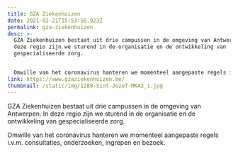 ```yaml
---
title: GZA Ziekenhuizen
date: 2021-02-21T15:53:56.923Z
permalink: gza-ziekenhuizen
desc: >-
  GZA Ziekenhuizen bestaat uit drie campussen in de omgeving van Antwerpen. In
  deze regio zijn we sturend in de organisatie en de ontwikkeling van
  gespecialiseerde zorg.


  Omwille van het coronavirus hanteren we momenteel aangepaste regels i.v.m. consultaties, onderzoeken, ingrepen en bezoek. 
link: https://www.gzaziekenhuizen.be/
thumbnail: /static/img/1288-Sint-Jozef-MKA2_1.jpg
---
```

GZA Ziekenhuizen bestaat uit drie campussen in de omgeving van Antwerpen. In deze regio zijn we sturend in de organisatie en de ontwikkeling van gespecialiseerde zorg.

Omwille van het coronavirus hanteren we momenteel aangepaste regels i.v.m. consultaties, onderzoeken, ingrepen en bezoek. 